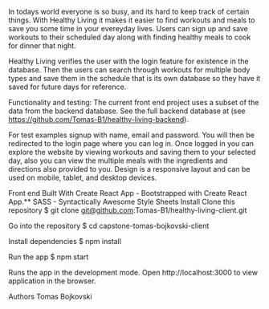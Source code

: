 In todays world everyone is so busy, and its hard to keep track of certain things. With Healthy Living it makes it easier to find workouts and meals to save you some time in your evereyday lives. Users can sign up and save workouts to their scheduled day along with finding healthy meals to cook for dinner that night.

Healthy Living verifies the user with the login feature for existence in the database. Then the users can search through workouts for multiple body types and save them in the schedule that is its own database so they have it saved for future days for reference.

Functionality and testing:
The current front end project uses a subset of the data from the backend database. See the full backend database at (see https://github.com/Tomas-B1/healthy-living-backend).

For test examples signup with name, email and password. You will then be redirected to the login page where you can log in. Once logged in you can explore the website by viewing workouts and saving them to your selected day, also you can view the multiple meals with the ingredients and directions also provided to you.
Design is a responsive layout and can be used on mobile, tablet, and desktop devices.

Front end Built With
Create React App - Bootstrapped with Create React App.**
SASS - Syntactically Awesome Style Sheets
Install
Clone this repository
$ git clone git@github.com:Tomas-B1/healthy-living-client.git

Go into the repository
$ cd capstone-tomas-bojkovski-client 

Install dependencies
$ npm install

Run the app
$ npm start

Runs the app in the development mode. Open http://localhost:3000 to view application in the browser.

Authors
Tomas Bojkovski
  
